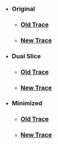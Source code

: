 * ### **Original**
    * ### [Old Trace](../../assets/results/subject7/Original/trace-old.txt)
    * ### [New Trace](../../assets/results/subject7/Original/trace-new.txt)
* ### **Dual Slice**
    * ### [Old Trace](../../assets/results/subject7/Dual/dual-old.txt)
    * ### [New Trace](../../assets/results/subject7/Dual/dual-new.txt)
* ### **Minimized**
    * ### [Old Trace](../../assets/results/subject7/Mini/mini-old.txt)
    * ### [New Trace](../../assets/results/subject7/Mini/mini-new.txt)

    